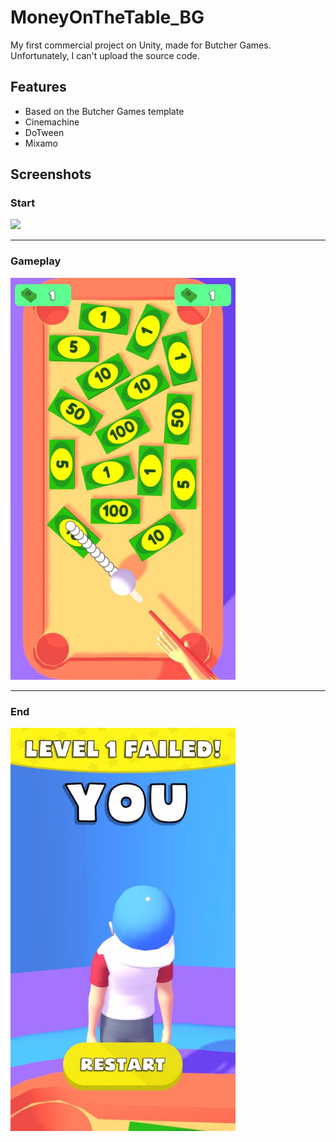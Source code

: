 # MoneyOnTheTable_BG
My first commercial project on Unity, made for Butcher Games. Unfortunately, I can't upload the source code.

## Features
+ Based on the Butcher Games template
+ Cinemachine
+ DoTween
+ Mixamo

## Screenshots

### Start
<img src="img/movie.gif" width="360">

____
### Gameplay
<img src="img/table.jpg" width="360">

___
### End
<img src="img/end.jpg" width="360">
